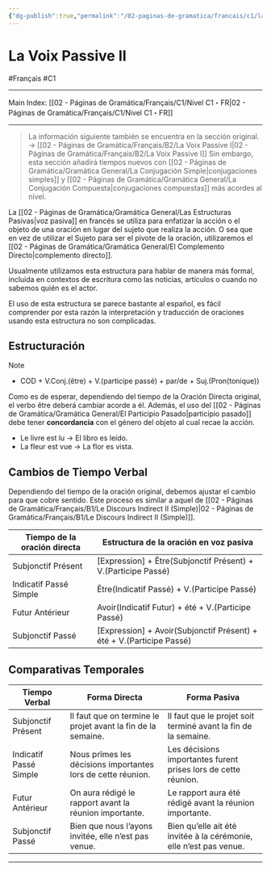 ```yaml
---
{"dg-publish":true,"permalink":"/02-paginas-de-gramatica/francais/c1/la-voix-passive-ii/"}
---
```


# La Voix Passive II
#Français #C1
___
Main Index: [[02 - Páginas de Gramática/Français/C1/Nivel C1・FR\|02 - Páginas de Gramática/Français/C1/Nivel C1・FR]]
___
>La información siguiente también se encuentra en la sección original. → [[02 - Páginas de Gramática/Français/B2/La Voix Passive I\|02 - Páginas de Gramática/Français/B2/La Voix Passive I]] Sin embargo, esta sección añadirá tiempos nuevos con [[02 - Páginas de Gramática/Gramática General/La Conjugación Simple\|conjugaciones simples]] y [[02 - Páginas de Gramática/Gramática General/La Conjugación Compuesta\|conjugaciones compuestas]] más acordes al nivel.

La [[02 - Páginas de Gramática/Gramática General/Las Estructuras Pasivas\|voz pasiva]] en francés se utiliza para enfatizar la acción o el objeto de una oración en lugar del sujeto que realiza la acción. O sea que en vez de utilizar el Sujeto para ser el pivote de la oración, utilizaremos el [[02 - Páginas de Gramática/Gramática General/El Complemento Directo\|complemento directo]].

Usualmente utilizamos esta estructura para hablar de manera más formal, incluida en contextos de escritura como las noticias, artículos o cuando no sabemos quién es el actor. 

El uso de esta estructura se parece bastante al español, es fácil comprender por esta razón la interpretación y traducción de oraciones usando esta estructura no son complicadas.
## Estructuración

> [!note] 
> - COD + V.Conj.(être) + V.(participe passé) + par/de + Suj.(Pron(tonique))

Como es de esperar, dependiendo del tiempo de la Oración Directa original, el verbo être deberá cambiar acorde a él. Además, el uso del [[02 - Páginas de Gramática/Gramática General/El Participio Pasado\|participio pasado]] debe tener **concordancia** con el género del objeto al cual recae la acción.

- Le livre est lu → El libro es leído.
- La fleur est vue → La flor es vista.

## Cambios de Tiempo Verbal
Dependiendo del tiempo de la oración original, debemos ajustar el cambio para que cobre sentido. Este proceso es similar a aquel de [[02 - Páginas de Gramática/Français/B1/Le Discours Indirect II (Simple)\|02 - Páginas de Gramática/Français/B1/Le Discours Indirect II (Simple)]].

| Tiempo de la oración directa | Estructura de la oración en voz pasiva                               |
| ---------------------------- | -------------------------------------------------------------------- |
| Subjonctif Présent           | [Expression] + Être(Subjonctif Présent) + V.(Participe Passé)        |
| Indicatif Passé Simple       | Être(Indicatif Passé) + V.(Participe Passé)                          |
| Futur Antérieur              | Avoir(Indicatif Futur) + été + V.(Participe Passé)                   |
| Subjonctif Passé             | [Expression] + Avoir(Subjonctif Présent) + été + V.(Participe Passé) |

## Comparativas Temporales

| Tiempo Verbal          | Forma Directa                                                | Forma Pasiva                                                       |
| ---------------------- | ------------------------------------------------------------ | ------------------------------------------------------------------ |
| Subjonctif Présent     | Il faut que on termine le projet avant la fin de la semaine. | Il faut que le projet soit terminé avant la fin de la semaine.     |
| Indicatif Passé Simple | Nous prîmes les décisions importantes lors de cette réunion. | Les décisions importantes furent prises lors de cette réunion.     |
| Futur Antérieur        | On aura rédigé le rapport avant la réunion importante.       | Le rapport aura été rédigé avant la réunion importante.            |
| Subjonctif Passé       | Bien que nous l’ayons invitée, elle n’est pas venue.         | Bien qu’elle ait été invitée à la cérémonie, elle n’est pas venue. |





___